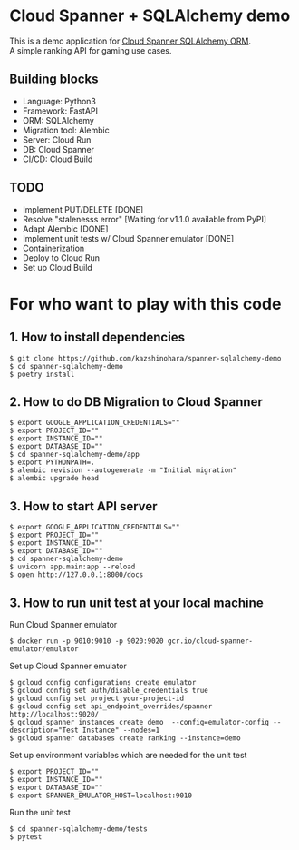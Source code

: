 # Cloud Spanner + SQLAlchemy demo 
This is a demo application for [Cloud Spanner SQLAlchemy ORM](https://github.com/googleapis/python-spanner-sqlalchemy).  
A simple ranking API for gaming use cases.

## Building blocks
* Language: Python3 
* Framework: FastAPI
* ORM: SQLAlchemy
* Migration tool: Alembic
* Server: Cloud Run
* DB: Cloud Spanner
* CI/CD: Cloud Build


## TODO
- Implement PUT/DELETE [DONE]
- Resolve "stalenesss error" [Waiting for v1.1.0 available from PyPI]
- Adapt Alembic [DONE]
- Implement unit tests w/ Cloud Spanner emulator [DONE]
- Containerization
- Deploy to Cloud Run
- Set up Cloud Build


# For who want to play with this code
## 1. How to install dependencies 
```shell
$ git clone https://github.com/kazshinohara/spanner-sqlalchemy-demo
$ cd spanner-sqlalchemy-demo
$ poetry install
```

## 2. How to do DB Migration to Cloud Spanner
```shell
$ export GOOGLE_APPLICATION_CREDENTIALS=""
$ export PROJECT_ID=""
$ export INSTANCE_ID=""
$ export DATABASE_ID=""
$ cd spanner-sqlalchemy-demo/app
$ export PYTHONPATH=.
$ alembic revision --autogenerate -m "Initial migration"
$ alembic upgrade head
```

## 3. How to start API server
```shell
$ export GOOGLE_APPLICATION_CREDENTIALS=""
$ export PROJECT_ID=""
$ export INSTANCE_ID=""
$ export DATABASE_ID=""
$ cd spanner-sqlalchemy-demo
$ uvicorn app.main:app --reload
$ open http://127.0.0.1:8000/docs
```

## 3. How to run unit test at your local machine
Run Cloud Spanner emulator
```shell
$ docker run -p 9010:9010 -p 9020:9020 gcr.io/cloud-spanner-emulator/emulator
```

Set up Cloud Spanner emulator
```shell
$ gcloud config configurations create emulator
$ gcloud config set auth/disable_credentials true
$ gcloud config set project your-project-id
$ gcloud config set api_endpoint_overrides/spanner http://localhost:9020/
$ gcloud spanner instances create demo  --config=emulator-config --description="Test Instance" --nodes=1
$ gcloud spanner databases create ranking --instance=demo
```

Set up environment variables which are needed for the unit test
```shell
$ export PROJECT_ID=""
$ export INSTANCE_ID=""
$ export DATABASE_ID=""
$ export SPANNER_EMULATOR_HOST=localhost:9010
```

Run the unit test
```shell
$ cd spanner-sqlalchemy-demo/tests
$ pytest
```